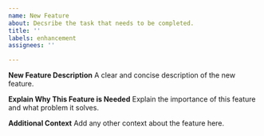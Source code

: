 ```yaml
---
name: New Feature
about: Decsribe the task that needs to be completed.
title: ''
labels: enhancement
assignees: ''

---
```


**New Feature Description**
A clear and concise description of the new feature.

**Explain Why This Feature is Needed**
Explain the importance of this feature and what problem it solves.

**Additional Context**
Add any other context about the feature here.
